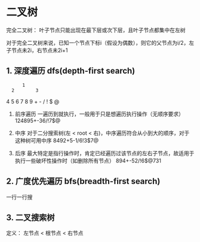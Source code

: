 # 二叉树
完全二叉树：
叶子节点只能出现在最下层或次下层，且叶子节点都集中在左树

对于完全二叉树来说，已知一个节点下标i（假设为偶数），则它的父节点为i/2，左子节点未2i，右节点未2i+1
## 1. 深度遍历 dfs(depth-first search)

          1
      2        3
   4    5    6    7
  8 9  + -  / !  $ @  

1. 前序遍历
一遍历到就执行，一般用于只是想遍历执行操作（无顺序要求）
124895+-36/!7$@

2. 中序
对于二分搜索树(左 < root < 右)，中序遍历符合从小到大的顺序，对于这种树可用中序
8492+5-1/6!3$7@

3. 后序
最大特定是指行操作时，肯定已经遍历过该节点的左右子节点，故适用于执行一些破坏性操作时（如删除所有节点）
894+-52/!6$@731

## 2. 广度优先遍历 bfs(breadth-first search)
一行一行搜

## 3. 二叉搜索树
定义：
左节点 < 根节点 < 右节点